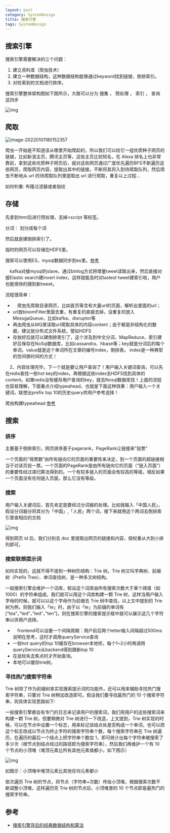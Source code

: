 ```yaml
---
layout: post
category: SystemDesign
title: 搜索引擎
tags: SystemDesign
---
```


## 搜索引擎

搜索引擎需要解决的三个问题：

1. 建立资料库（爬虫技术）
2. 建立一种数据结构，这种数据结构能够通过keyword找到链接，倒排索引。
3. 对检索到的文档进行排序。





搜索引擎整体架构图如下图所示，大致可以分为 搜集 ， 预处理 ， 索引 ， 查询 这四步

![img](https://cdn.jsdelivr.net/gh/mafulong/mdPic@vv3/v3/20220101184002.png)

## 爬取

![image-20220101180152357](https://cdn.jsdelivr.net/gh/mafulong/mdPic@vv3/v3/20220101184047.png)

爬虫一开始是不知道该从哪里开始爬起的，所以我们可以给它一组优质种子网页的链接，比如新浪主页，腾讯主页等，这些主页比较知名，在 Alexa 排名上也非常靠前，拿到这些优质种子网页后，就对这些网页通过广度优先遍历BFS不断遍历这些网页，爬取网页内容，提取出其中的链接，不断将其将入到待爬取队列，然后爬虫不断地从 url 的待爬取队列里提取出 url 进行爬取，重复以上过程…



如何判重: 布隆过滤器或者指纹

## 存储

先拿到html后进行预处理，去掉<script 等标签。

分词： 划分成每个词

然后就是建倒排索引了。





临时的网页可以存储在HDFS里。



搜索可以使用ES，mysql数据同步到es里。[参考](https://www.cnblogs.com/theseventhson/p/16613885.html)

　kafka对接mysql的slave，通过binlog方式把增量tweet读取出来，然后直接对接Elastic search建invert index，这样就能及时对lastest tweet建索引啦，用户也能很快的搜到新tweet。





流程很简单：

- 　爬虫先爬取目录网页，比如首页等含有大量url的页面，解析出里面的url；
- ​    url放bloomFilter里面去重，有重复的直接去掉，没重复的放入MessgaQueue，比如kafka、disruptor等
- ​    再由爬虫从MQ里读取url爬取具体的内容content；由于都是非结构化的数据，建议放分布式文件系统，譬如HDFS
- ​    存放好后就可以建倒排索引了，这个涉及到中文分词、MapReduce，索引建好后保存在NoSql数据库，比如cassandra、hbase等；key就是分词后的每个单词，value就是这个单词所在文章的编号index，倒排表。 index是一种典型的空间换时间的方式！



 　2、内容处理完毕，下一个就是要让用户查询了！用户输入关键词查询，可以先在redis查找一些hot key的index，再根据这些index去HDFS找到具体的content。如果redis没有缓存用户查询的key，就去Nosql数据库找！上面的流程也容易理解，下面重点介绍typeahead，也就是下面这种效果：用户输入一个关键词，联想出prefix top 10的历史query供用户参考选择！



爬虫构建typeahead   [参考](https://www.cnblogs.com/theseventhson/p/16610747.html)









## 搜索

### 排序

主要基于倒排索引，网页排序基于pagerank，PageRank让链接来"投票"

一个页面的“得票数”由所有链向它的页面的重要性来决定，到一个页面的超链接相当于对该页投一票。一个页面的PageRank是由所有链向它的页面（“链入页面”）的重要性经过递归算法得到的。一个有较多链入的页面会有较高的等级，相反如果一个页面没有任何链入页面，那么它没有等级。

### 搜索

用户输入关键词后，首先肯定是要经过分词器的处理。比如我输入「中国人民」，假设分词器分将其分为「中国」,「人民」两个词，接下来就用这个两词去倒排索引里查相应的文档

![img](https://cdn.jsdelivr.net/gh/mafulong/mdPic@vv3/v3/20220101184920.png)

得到网页 id 后，我们分别去 doc 里提取出网页的链接和内容，按权重从大到小排列即可。

### 搜索联想提示词

如何实现的，这就不得不提到一种树形结构：Trie 树。Trie 树又叫字典树、前缀树（Prefix Tree）、单词查找树，是一种多叉树结构。

一般搜索引擎会维护一个词库，假设这个词库由所有搜索次数大于某个阈值（如 1000）的字符串组成，我们就可以用这个词库构建一颗 Trie 树，这样当用户输入字母的时候，就可以以这个字母作为前缀去 Trie 树中查找，以上文中提到的 Trie 树为例，则我们输入「te」时，由于以「te」为前缀的单词有 [“tea”，”ted”，”ted”，”ten”]，则在搜索引擎的搜索提示框中就可以展示这几个字符串以供用户选择。



- 　frontend可以设置一个间隔周期：用户前后两个letter输入间隔超过500ms说明在思考，这时才调用queryService查询
-   一些hot query的top 10缓存在browser本地呗，每个1~2小时再调用queryService从backend得到跟新top 10
- 在鼠标失去焦点时才开始查询。
- 本地可以缓存trie树。



### 寻找热门搜索字符串

 

Trie 树除了作为前缀树来实现搜索提示词的功能外，还可以用来辅助寻找热门搜索字符串，只要对 Trie 树稍加改造即可。假设我们要寻找最热门的 10 个搜索字符串，则具体实现思路如下:

 

一般搜索引擎都会有专门的日志来记录用户的搜索词，我们用用户的这些搜索词来构建一颗  Trie 树，但要稍微对 Trie 树进行一下改造，上文提到，Trie 树实现的时候，可以在节点中设置一个标志，用来标记该结点处是否构成一个单词，也可以把这个标志改成以节点为终止字符的搜索字符串个数，每个搜索字符串在 Trie 树遍历，在遍历的最后一个结点上把字符串个数加 1，即可统计出每个字符串被搜索了多少次（根节点到结点经过的路径即为搜索字符串），然后我们再维护一个有 10 个节点的小顶堆（堆顶元素比所有其他元素值都小，如下图示）

 

![img](https://cdn.jsdelivr.net/gh/mafulong/mdPic@vv3/v3/20220101193305.png)

如图示：小顶堆中堆顶元素比其他任何元素都小 

依次遍历 Trie 树的节点，将节点（字符串+次数）传给小顶堆，根据搜索次数不断调整小顶堆，这样遍历完 Trie 树的节点后，小顶堆里的 10 个节点即是最热门的搜索字符串。







## 参考

- [搜索引擎背后的经典数据结构和算法](https://flashgene.com/archives/118638.html)
